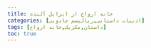 ```yaml
---
title: خانه ارواح از ایزابل آلنده
categories: [ادبیات داستانی,ریالیسم جادویی]
tags: [داستان,مکزیک,خانه ارواح]
toc: true
---
```



